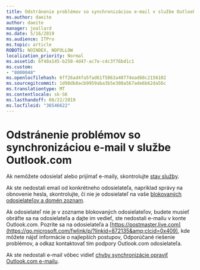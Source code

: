 ```yaml
---
title: Odstránenie problémov so synchronizáciou e-mail v službe Outlook.com
ms.author: daeite
author: daeite
manager: joallard
ms.date: 5/16/2019
ms.audience: ITPro
ms.topic: article
ROBOTS: NOINDEX, NOFOLLOW
localization_priority: Normal
ms.assetid: 6f48a145-b258-4d47-ac7e-c4c3f76bd1c1
ms.custom:
- "8000048"
ms.openlocfilehash: 6ff26ad4fa5fad61f5863a40774ead68c2156102
ms.sourcegitcommit: 1d98db8acb9959aba3b5e308a567ade6b62da56c
ms.translationtype: MT
ms.contentlocale: sk-SK
ms.lasthandoff: 08/22/2019
ms.locfileid: "36546622"
---
```

# <a name="fix-outlookcom-email-sync-issues"></a>Odstránenie problémov so synchronizáciou e-mail v službe Outlook.com

Ak nemôžete odosielať alebo prijímať e-maily, skontrolujte [stav služby](https://go.microsoft.com/fwlink/p/?linkid=837482&amp;clcid=0x409).
  
Ak ste nedostali email od konkrétneho odosielateľa, napríklad správy na obnovenie hesla, skontrolujte, či nie je odosielateľ na vaše [blokovaných odosielateľov a domén zoznam](https://outlook.live.com/mail/options/mail/junkEmail/blockedSendersAndDomains).
  
Ak odosielateľ nie je v zozname blokovaných odosielateľov, budete musieť obráťte sa na odosielateľa a dajte im vedieť, ste nedostali e-mailu v konte Outlook.com. Pozrite sa na odosielateľa a [https://postmaster.live.com](https://go.microsoft.com/fwlink/p/?linkid=872135&amp;clcid=0x409), kde môžete nájsť informácie o najlepších postupov, Odporúčané riešenie problémov, a odkaz kontaktovať tím podpory Outlook.com odosielateľa.
  
Ak ste nedostali e-mail vôbec vidieť [chyby synchronizácie opraviť Outlook.com e-mailu](https://support.office.com/article/d39e3341-8d79-4bf1-b3c7-ded602233642?wt.mc_id=Office_Outlook_com_Alchemy).